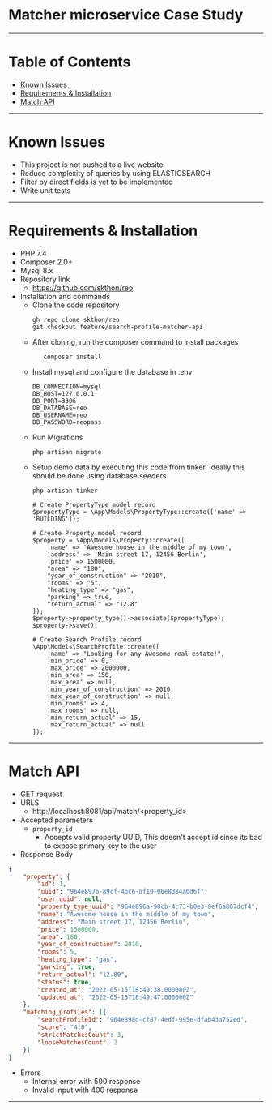 # Matcher microservice Case Study
---

# Table of Contents
  - [Known Issues](#known-issues)
  - [Requirements & Installation](#requirements-installation)
  - [Match API](#match-api)
---

# Known Issues
- This project is not pushed to a live website
- Reduce complexity of queries by using ELASTICSEARCH
- Filter by direct fields is yet to be implemented
- Write unit tests
---

# Requirements & Installation
- PHP 7.4
- Composer 2.0+
- Mysql 8.x
- Repository link
  - https://github.com/skthon/reo
- Installation and commands
  - Clone the code repository
    ```
    gh repo clone skthon/reo
    git checkout feature/search-profile-matcher-api
    ```
  - After cloning, run the composer command to install packages
    ```
       composer install
    ```
  - Install mysql and configure the database in .env 
    ```
    DB_CONNECTION=mysql
    DB_HOST=127.0.0.1
    DB_PORT=3306
    DB_DATABASE=reo
    DB_USERNAME=reo
    DB_PASSWORD=reopass
    ```
  - Run Migrations
    ```
    php artisan migrate
    ```
  - Setup demo data by executing this code from tinker. Ideally this should be done using database seeders
    ```
    php artisan tinker

    # Create PropertyType model record
    $propertyType = \App\Models\PropertyType::create(['name' => 'BUILDING']);

    # Create Property model record
    $property = \App\Models\Property::create([
        'name' => 'Awesome house in the middle of my town',
        'address' => 'Main street 17, 12456 Berlin',
        'price' => 1500000,
        "area" => "180",
        "year_of_construction" => "2010",
        "rooms" => "5",
        "heating_type" => "gas",
        "parking" => true,
        "return_actual" => "12.8"
    ]);
    $property->property_type()->associate($propertyType);
    $property->save();

    # Create Search Profile record
    \App\Models\SearchProfile::create([
        'name' => "Looking for any Awesome real estate!",
        'min_price' => 0,
        'max_price' => 2000000,
        'min_area' => 150,
        'max_area' => null,
        'min_year_of_construction' => 2010,
        'max_year_of_construction' => null,
        'min_rooms' => 4,
        'max_rooms' => null,
        'min_return_actual' => 15,
        'max_return_actual' => null
    ]);
    ```
---

# Match API

- GET request
- URLS
  - http://localhost:8081/api/match/<property_id>
- Accepted parameters
  - `property_id`
    - Accepts valid property UUID, This doesn't accept id since its bad to expose primary key to the user
- Response Body
```json
{
    "property": {
        "id": 1,
        "uuid": "964e8976-89cf-4bc6-af10-06e8384a0d6f",
        "user_uuid": null,
        "property_type_uuid": "964e896a-98cb-4c73-b0e3-8ef6a867dcf4",
        "name": "Awesome house in the middle of my town",
        "address": "Main street 17, 12456 Berlin",
        "price": 1500000,
        "area": 180,
        "year_of_construction": 2010,
        "rooms": 5,
        "heating_type": "gas",
        "parking": true,
        "return_actual": "12.80",
        "status": true,
        "created_at": "2022-05-15T18:49:38.000000Z",
        "updated_at": "2022-05-15T18:49:47.000000Z"
    },
    "matching_profiles": [{
        "searchProfileId": "964e898d-cf87-4edf-995e-dfab43a752ed",
        "score": "4.0",
        "strictMatchesCount": 3,
        "looseMatchesCount": 2
    }]
}
```

- Errors
    - Internal error with 500 response
    - Invalid input with 400 response
---

